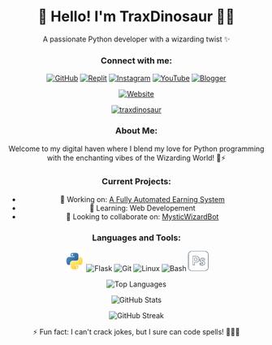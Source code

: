 <!-- Title -->
<h1 align="center">👋 Hello! I'm TraxDinosaur 🦖🔮</h1>

<!-- Intro -->
<p align="center">A passionate Python developer with a wizarding twist ✨</p>

<!-- Connect with me -->
<h3 align="center">Connect with me:</h3>
<p align="center">
  <a href="https://github.com/TraxDinosaur"><img src="https://img.shields.io/badge/-GitHub-181717?style=flat-square&logo=GitHub&logoColor=white" alt="GitHub"></a>
  <a href="https://replit.com/@TraxDinosaur"><img src="https://img.shields.io/badge/-Replit-333333?style=flat-square&logo=Replit&logoColor=white" alt="Replit"></a>
  <a href="https://www.instagram.com/TraxDinosaur/"><img src="https://img.shields.io/badge/-Instagram-E4405F?style=flat-square&logo=Instagram&logoColor=white" alt="Instagram"></a>
  <a href="https://www.youtube.com/@TraxDinosaur"><img src="https://img.shields.io/badge/-YouTube-FF0000?style=flat-square&logo=YouTube&logoColor=white" alt="YouTube"></a>
  <a href="https://TraxDinosaurs.blogspot.com/"><img src="https://img.shields.io/badge/-Blogger-FF5722?style=flat-square&logo=Blogger&logoColor=white" alt="Blogger"></a>
</p>

<!-- Website -->
<p align="center">
  <a href="https://traxdinosaur.github.io">
    <img src="https://img.shields.io/badge/Website-traxdinosaur.github.io-1abc9c?style=flat-square&logoColor=white&color=1abc9c" alt="Website">
    <p align="center"> <img src="https://komarev.com/ghpvc/?username=traxdinosaur&label=Profile%20views&color=0e75b6&style=flat" alt="traxdinosaur" /> </p>
  </a>
</p>

<!-- About Me -->
<h3 align="center">About Me:</h3>
<p align="center">Welcome to my digital haven where I blend my love for Python programming with the enchanting vibes of the Wizarding World! 🐍⚡</p>

<!-- Current Projects -->
<h3 align="center">Current Projects:</h3>
<ul align="center">
  <li>🔭 Working on: <a href="">A Fully Automated Earning System</a></li>
  <li>🌱 Learning: Web Developement</li>
  <li>👯 Looking to collaborate on: <a href="https://github.com/TraxDinosaur/MysticWizardBot">MysticWizardBot</a></li>
</ul>

<!-- Languages and Tools -->
<h3 align="center">Languages and Tools:</h3>
<p align="center">
  <img src="https://raw.githubusercontent.com/devicons/devicon/master/icons/python/python-original.svg" alt="Python" width="40" height="40"/>
  <img src="https://www.vectorlogo.zone/logos/pocoo_flask/pocoo_flask-icon.svg" alt="Flask" width="40" height="40"/>
  <img src="https://www.vectorlogo.zone/logos/git-scm/git-scm-icon.svg" alt="Git" width="40" height="40"/>
  <img src="https://www.vectorlogo.zone/logos/linux/linux-icon.svg" alt="Linux" width="40" height="40"/>
  <img src="https://www.vectorlogo.zone/logos/gnu_bash/gnu_bash-icon.svg" alt="Bash" width="40" height="40"/>
  <img src="https://raw.githubusercontent.com/devicons/devicon/master/icons/photoshop/photoshop-line.svg" alt="Photoshop" width="40" height="40"/>
</p>

<!-- Stats -->
<p align="center">
  <img src="https://github-readme-stats.vercel.app/api/top-langs/?username=traxdinosaur&layout=compact" alt="Top Languages" />
</p>

<p align="center">
  <img src="https://github-readme-stats.vercel.app/api?username=traxdinosaur&show_icons=true" alt="GitHub Stats" />
</p>

<p align="center">
  <img src="https://github-readme-streak-stats.herokuapp.com/?user=traxdinosaur" alt="GitHub Streak" />
</p>

<!-- Footer -->
<p align="center">⚡ Fun fact: I can't crack jokes, but I sure can code spells! 🧙‍♂️✨</p>
